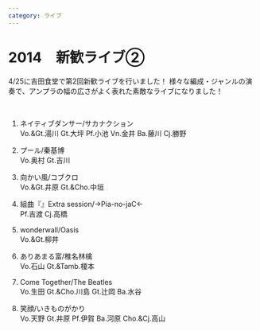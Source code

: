 ```yaml
---
category: ライブ
---
```

# 2014　新歓ライブ②

4/25に吉田食堂で第2回新歓ライブを行いました！
様々な編成・ジャンルの演奏で、アンプラの幅の広さがよく表れた素敵なライブになりました！

&nbsp;

1. ネイティブダンサー/サカナクション<br>
Vo.&Gt.湯川 Gt.大坪 Pf.小池 Vn.金井 Ba.藤川 Cj.勝野

2. プール/秦基博<br>
Vo.奥村 Gt.吉川

3. 向かい風/コブクロ<br>
Vo.&Gt.井原 Gt.&Cho.中垣

4. 組曲『』Extra session/→Pia-no-jaC←<br>
Pf.吉渡 Cj.高橋

5. wonderwall/Oasis<br>
Vo.&Gt.柳井

6. ありあまる富/椎名林檎<br>
Vo.石山 Gt.&Tamb.榎本

7. Come Together/The Beatles<br>
Vo.生田 Gt.&Cho.川島 Gt.辻岡 Ba.水谷

8. 笑顔/いきものがかり<br>
Vo.天野 Gt.井原 Pf.伊賀 Ba.河原 Cho.&Cj.高山
